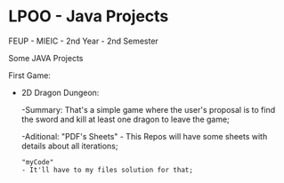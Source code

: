 LPOO - Java Projects
====================

FEUP - MIEIC - 2nd Year - 2nd Semester

Some JAVA Projects

First Game:
  - 2D Dragon Dungeon:
  
      -Summary:
        That's a simple game where the user's proposal is to find the sword and kill at least one dragon to leave the             game;

      -Aditional:
        "PDF's Sheets"
        - This Repos will have some sheets with details about all iterations;
        
        "myCode"
        - It'll have to my files solution for that;
